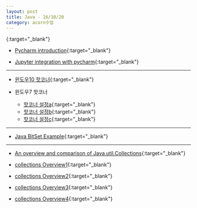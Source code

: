 ```yaml
---
layout: post
title: Java - 16/10/20
category: acorn수업
---
```

{:target="_blank"}

- [Pycharm introduction](https://blog.jetbrains.com/pycharm/2015/05/pycharm-4-5-eap-build-141-988-introducing-python-profiler/){:target="_blank"}

- [Jupyter integration with pycharm](https://www.jetbrains.com/help/pycharm/2016.1/tutorial-using-ipython-jupyter-notebook-with-pycharm.html){:target="_blank"}

---

- [윈도우10 핫코너](http://apps.codigobit.info/2015/10/winxcorners-hot-corners-for-windows-10.html#!/2015/10/winxcorners-hot-corners-for-windows-10.html){:target="_blank"}

- 윈도우7 핫코너  
    - [핫코너 설정a](http://superuser.com/questions/522187/how-do-i-set-a-hot-corner-in-windows-7){:target="_blank"}
    - [핫코너 설정b](https://sites.google.com/site/programsforpeers/hotcorners){:target="_blank"}
    - [핫코너 설정c](https://www.maketecheasier.com/enable-mac-hot-corners-in-windows-7/){:target="_blank"}
 
--- 

- [Java BitSet Example](http://stackoverflow.com/questions/9333681/java-bitset-example){:target="_blank"}

---
 
- [An overview and comparison of Java.util.Collections](http://ordinarygeek.me/2009/12/02/an-overview-and-comparison-of-java-util-collections/#33_Map_interface){:target="_blank"}
 
- [collections Overview1](http://web.deu.edu.tr/doc/oreily/java/fclass/index.htm){:target="_blank"}

- [collections Overview2](http://stackoverflow.com/questions/40471/differences-between-hashmap-and-hashtable){:target="_blank"}
 
- [collections Overview3](http://web.deu.edu.tr/doc/oreily/java/fclass/ch17_js.htm){:target="_blank"}

- [collections Overview4](https://www.ntu.edu.sg/home/ehchua/programming/java/J5c_Collection.html){:target="_blank"}
